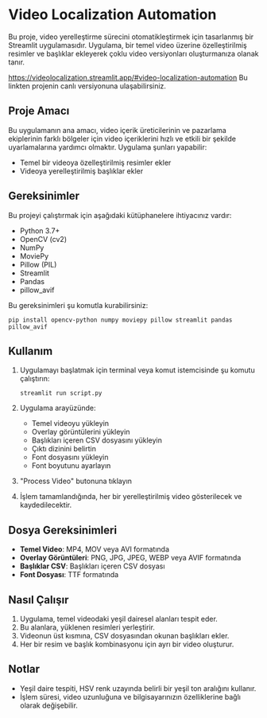 # Video Localization Automation

Bu proje, video yerelleştirme sürecini otomatikleştirmek için tasarlanmış bir Streamlit uygulamasıdır. Uygulama, bir temel video üzerine özelleştirilmiş resimler ve başlıklar ekleyerek çoklu video versiyonları oluşturmanıza olanak tanır.

https://videolocalization.streamlit.app/#video-localization-automation
Bu linkten projenin canlı versiyonuna ulaşabilirsiniz.

## Proje Amacı

Bu uygulamanın ana amacı, video içerik üreticilerinin ve pazarlama ekiplerinin farklı bölgeler için video içeriklerini hızlı ve etkili bir şekilde uyarlamalarına yardımcı olmaktır. Uygulama şunları yapabilir:

- Temel bir videoya özelleştirilmiş resimler ekler
- Videoya yerelleştirilmiş başlıklar ekler

## Gereksinimler

Bu projeyi çalıştırmak için aşağıdaki kütüphanelere ihtiyacınız vardır:

- Python 3.7+
- OpenCV (cv2)
- NumPy
- MoviePy
- Pillow (PIL)
- Streamlit
- Pandas
- pillow_avif

Bu gereksinimleri şu komutla kurabilirsiniz:

```
pip install opencv-python numpy moviepy pillow streamlit pandas pillow_avif
```

## Kullanım

1. Uygulamayı başlatmak için terminal veya komut istemcisinde şu komutu çalıştırın:

   ```
   streamlit run script.py
   ```

2. Uygulama arayüzünde:
   - Temel videoyu yükleyin
   - Overlay görüntülerini yükleyin
   - Başlıkları içeren CSV dosyasını yükleyin
   - Çıktı dizinini belirtin
   - Font dosyasını yükleyin
   - Font boyutunu ayarlayın

3. "Process Video" butonuna tıklayın

4. İşlem tamamlandığında, her bir yerelleştirilmiş video gösterilecek ve kaydedilecektir.

## Dosya Gereksinimleri

- **Temel Video**: MP4, MOV veya AVI formatında
- **Overlay Görüntüleri**: PNG, JPG, JPEG, WEBP veya AVIF formatında
- **Başlıklar CSV**: Başlıkları içeren CSV dosyası
- **Font Dosyası**: TTF formatında

## Nasıl Çalışır

1. Uygulama, temel videodaki yeşil dairesel alanları tespit eder.
2. Bu alanlara, yüklenen resimleri yerleştirir.
3. Videonun üst kısmına, CSV dosyasından okunan başlıkları ekler.
4. Her bir resim ve başlık kombinasyonu için ayrı bir video oluşturur.

## Notlar

- Yeşil daire tespiti, HSV renk uzayında belirli bir yeşil ton aralığını kullanır.
- İşlem süresi, video uzunluğuna ve bilgisayarınızın özelliklerine bağlı olarak değişebilir.
